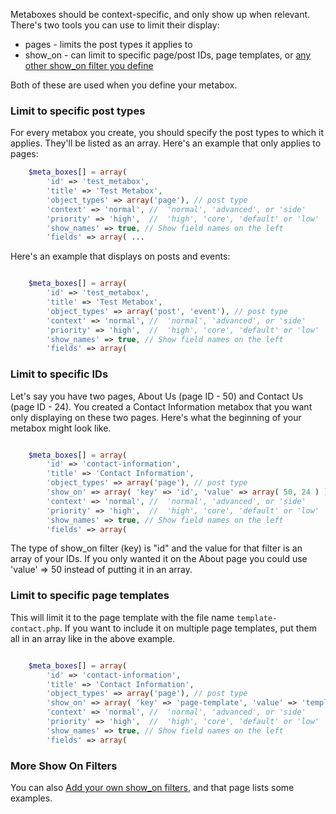 Metaboxes should be context-specific, and only show up when relevant. There's two tools you can use to limit their display:

* pages - limits the post types it applies to
* show_on - can limit to specific page/post IDs, page templates, or [any other show_on filter you define](https://github.com/WebDevStudios/CMB2/wiki/Adding-your-own-show_on-filters)

Both of these are used when you define your metabox.

### Limit to specific post types

For every metabox you create, you should specify the post types to which it applies. They'll be listed as an array. Here's an example that only applies to pages:

```php
	$meta_boxes[] = array(
		'id' => 'test_metabox',
		'title' => 'Test Metabox',
		'object_types' => array('page'), // post type
		'context' => 'normal', //  'normal', 'advanced', or 'side'
		'priority' => 'high',  //  'high', 'core', 'default' or 'low'
		'show_names' => true, // Show field names on the left
		'fields' => array( ...
```

Here's an example that displays on posts and events:

```php

	$meta_boxes[] = array(
		'id' => 'test_metabox',
		'title' => 'Test Metabox',
		'object_types' => array('post', 'event'), // post type
		'context' => 'normal', //  'normal', 'advanced', or 'side'
		'priority' => 'high',  //  'high', 'core', 'default' or 'low'
		'show_names' => true, // Show field names on the left
		'fields' => array(
```

### Limit to specific IDs

Let's say you have two pages, About Us (page ID - 50) and Contact Us (page ID - 24). You created a Contact Information metabox that you want only displaying on these two pages. Here's what the beginning of your metabox might look like.

```php

	$meta_boxes[] = array(
		'id' => 'contact-information',
		'title' => 'Contact Information',
		'object_types' => array('page'), // post type
		'show_on' => array( 'key' => 'id', 'value' => array( 50, 24 ) ),
		'context' => 'normal', //  'normal', 'advanced', or 'side'
		'priority' => 'high',  //  'high', 'core', 'default' or 'low'
		'show_names' => true, // Show field names on the left
		'fields' => array(
```

The type of show_on filter (key) is "id" and the value for that filter is an array of your IDs. If you only wanted it on the About page you could use 'value' => 50 instead of putting it in an array.

### Limit to specific page templates

This will limit it to the page template with the file name `template-contact.php`. If you want to include it on multiple page templates, put them all in an array like in the above example.

```php

	$meta_boxes[] = array(
		'id' => 'contact-information',
		'title' => 'Contact Information',
		'object_types' => array('page'), // post type
		'show_on' => array( 'key' => 'page-template', 'value' => 'template-contact.php' ),
		'context' => 'normal', //  'normal', 'advanced', or 'side'
		'priority' => 'high',  //  'high', 'core', 'default' or 'low'
		'show_names' => true, // Show field names on the left
		'fields' => array(
```

### More Show On Filters

You can also [Add your own show_on filters](https://github.com/WebDevStudios/CMB2/wiki/Adding-your-own-show_on-filters), and that page lists some examples.
